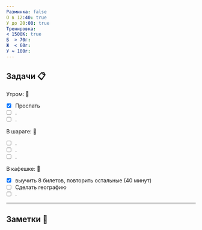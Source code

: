 ```yaml
---
Разминка: false
О в 12:40: true
У до 20:00: true
Тренировка: 
< 1500К: true
Б  > 70г: 
Ж  < 60г: 
У ≈ 100г:
---
```


## Задачи 📋 

Утром: 🌅 
- [x] Проспать 
- [ ] .
- [ ] .

В шараге: 🏢
- [ ] .
- [ ] .
- [ ] .

В кафешке: 🍜
- [x] выучить 8 билетов, повторить остальные (40 минут)
- [ ] Сделать географию
- [ ] .

---

## Заметки 📝 
